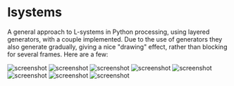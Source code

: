 # lsystems

A general approach to L-systems in Python processing, using layered generators,
with a couple implemented. Due to the use of generators they also generate
gradually, giving a nice "drawing" effect, rather than blocking for several
frames. Here are a few:

![screenshot](https://github.com/goedel-gang/lsystems/blob/master/screenshots/sierpinski.png)
![screenshot](https://github.com/goedel-gang/lsystems/blob/master/screenshots/dragon.png)
![screenshot](https://github.com/goedel-gang/lsystems/blob/master/screenshots/fern.png)
![screenshot](https://github.com/goedel-gang/lsystems/blob/master/screenshots/levyC.png)
![screenshot](https://github.com/goedel-gang/lsystems/blob/master/screenshots/hilbert.png)
![screenshot](https://github.com/goedel-gang/lsystems/blob/master/screenshots/sierp_hex.png)
![screenshot](https://github.com/goedel-gang/lsystems/blob/master/screenshots/koch_snowflake.png)
![screenshot](https://github.com/goedel-gang/lsystems/blob/master/screenshots/koch_square.png)
